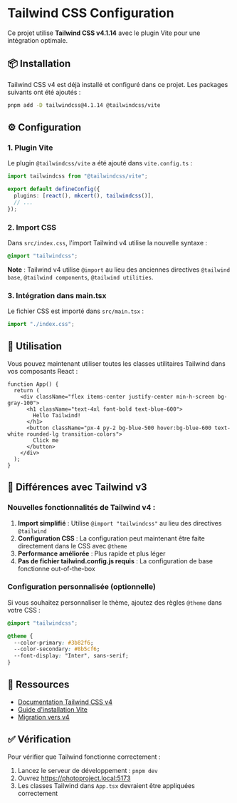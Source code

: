 # Tailwind CSS Configuration

Ce projet utilise **Tailwind CSS v4.1.14** avec le plugin Vite pour une intégration optimale.

## 📦 Installation

Tailwind CSS v4 est déjà installé et configuré dans ce projet. Les packages suivants ont été ajoutés :

```bash
pnpm add -D tailwindcss@4.1.14 @tailwindcss/vite
```

## ⚙️ Configuration

### 1. Plugin Vite

Le plugin `@tailwindcss/vite` a été ajouté dans `vite.config.ts` :

```typescript
import tailwindcss from "@tailwindcss/vite";

export default defineConfig({
  plugins: [react(), mkcert(), tailwindcss()],
  // ...
});
```

### 2. Import CSS

Dans `src/index.css`, l'import Tailwind v4 utilise la nouvelle syntaxe :

```css
@import "tailwindcss";
```

**Note** : Tailwind v4 utilise `@import` au lieu des anciennes directives `@tailwind base`, `@tailwind components`, `@tailwind utilities`.

### 3. Intégration dans main.tsx

Le fichier CSS est importé dans `src/main.tsx` :

```typescript
import "./index.css";
```

## 🎨 Utilisation

Vous pouvez maintenant utiliser toutes les classes utilitaires Tailwind dans vos composants React :

```tsx
function App() {
  return (
    <div className="flex items-center justify-center min-h-screen bg-gray-100">
      <h1 className="text-4xl font-bold text-blue-600">
        Hello Tailwind!
      </h1>
      <button className="px-4 py-2 bg-blue-500 hover:bg-blue-600 text-white rounded-lg transition-colors">
        Click me
      </button>
    </div>
  );
}
```

## 📝 Différences avec Tailwind v3

### Nouvelles fonctionnalités de Tailwind v4 :

1. **Import simplifié** : Utilise `@import "tailwindcss"` au lieu des directives `@tailwind`
2. **Configuration CSS** : La configuration peut maintenant être faite directement dans le CSS avec `@theme`
3. **Performance améliorée** : Plus rapide et plus léger
4. **Pas de fichier tailwind.config.js requis** : La configuration de base fonctionne out-of-the-box

### Configuration personnalisée (optionnelle)

Si vous souhaitez personnaliser le thème, ajoutez des règles `@theme` dans votre CSS :

```css
@import "tailwindcss";

@theme {
  --color-primary: #3b82f6;
  --color-secondary: #8b5cf6;
  --font-display: "Inter", sans-serif;
}
```

## 🔗 Ressources

- [Documentation Tailwind CSS v4](https://tailwindcss.com/docs)
- [Guide d'installation Vite](https://tailwindcss.com/docs/installation/using-vite)
- [Migration vers v4](https://tailwindcss.com/docs/upgrade-guide)

## ✅ Vérification

Pour vérifier que Tailwind fonctionne correctement :

1. Lancez le serveur de développement : `pnpm dev`
2. Ouvrez https://photoproject.local:5173
3. Les classes Tailwind dans `App.tsx` devraient être appliquées correctement
